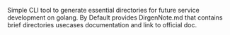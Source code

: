 Simple CLI tool to generate essential directories for future service development on golang.
By Default provides DirgenNote.md that contains brief directories usecases documentation
    and link to official doc.
